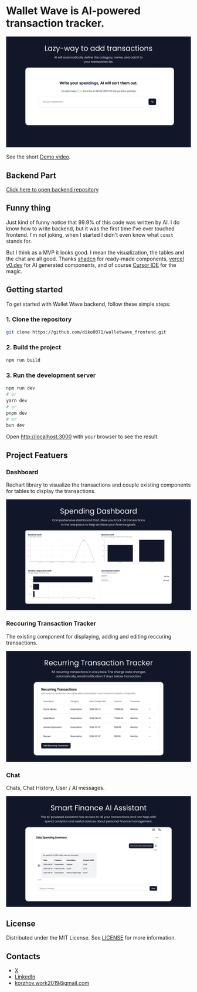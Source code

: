 # Wallet Wave is AI-powered transaction tracker. 

![Lazy](/docs/lazy.png)

See the short [Demo video](https://www.loom.com/share/f4a399d6827f4413bd8f2f0b65b56043).

## Backend Part 
[Click here to open backend repository](https://github.com/diko0071/walletwave_backend)

## Funny thing
Just kind of funny notice that 99.9% of this code was written by AI. I do know how to write backend, but it was the first time I've ever touched frontend. I'm not joking, when I started I didn't even know what `const` stands for.

But I think as a MVP it looks good. I mean the visualization, the tables and the chat are all good. Thanks [shadcn](https://ui.shadcn.com/) for ready-made components, [vercel v0.dev](https://v0.dev/) for AI generated components, and of course [Cursor IDE](https://cursor.sh/) for the magic.

## Getting started
To get started with Wallet Wave backend, follow these simple steps:

### 1. Clone the repository
```bash
git clone https://github.com/diko0071/walletwave_frontend.git
```

### 2. Build the project
```bash
npm run build
```

### 3. Run the development server
```bash
npm run dev
# or
yarn dev
# or
pnpm dev
# or
bun dev
```

Open [http://localhost:3000](http://localhost:3000) with your browser to see the result.


## Project Featuers 

### Dashboard
Rechart library to visualize the transactions and couple existing components for tables to display the transactions.

![Dash](/docs/dash.png)

### Reccuring Transaction Tracker
The existing component for displaying, adding and editing reccuring transactions. 

![Track](/docs/track.png)


### Chat 
Chats, Chat History, User / AI messages. 

![Assist](/docs/assist.png)

## License
Distributed under the MIT License. See [LICENSE](https://github.com/diko0071/walletwave_backend/blob/main/LICENSE.txt) for more information.

## Contacts
- [X](https://x.com/korzhov_dm)
- [LinkedIn](https://www.linkedin.com/in/korzhovdm/)
- korzhov.work2019@gmail.com